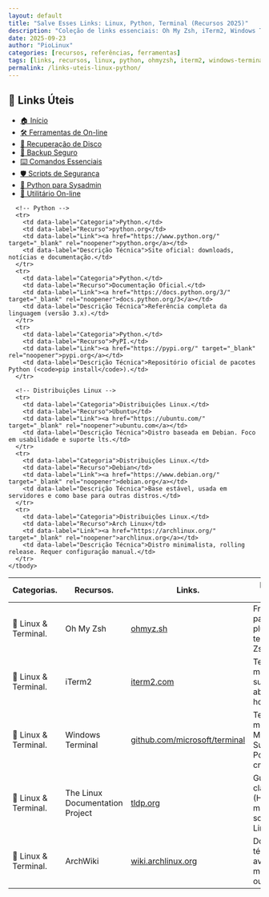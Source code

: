 ```yaml
---
layout: default
title: "Salve Esses Links: Linux, Python, Terminal (Recursos 2025)"
description: "Coleção de links essenciais: Oh My Zsh, iTerm2, Windows Terminal, documentação oficial do Linux, Python, Debian e ferramentas para desenvolvedores."
date: 2025-09-23
author: "PioLinux"
categories: [recursos, referências, ferramentas]
tags: [links, recursos, linux, python, ohmyzsh, iterm2, windows-terminal]
permalink: /links-uteis-linux-python/
---
```





<h2>🔗 Links Úteis</h2>

<section>
  
  <ul>
    
 <li><a href="{{ '/' | relative_url }}">🏠 Início</a></li>
<li><a href="{{ '/ferramentas/' | relative_url }}">🛠️ Ferramentas de On-line</a></li>
<li><a href="{{ '/comandos-recuperacao-disco-linux/' | relative_url }}">🧰 Recuperação de Disco</a></li>
<li><a href="{{ '/programas-backup-seguros/' | relative_url }}">💾 Backup Seguro</a></li>
<li><a href="{{ '/comandos-essenciais-terminal-linux/' | relative_url }}">⌨️ Comandos Essenciais</a></li>
<li><a href="{{ '/scripts-seguranca-linux/' | relative_url }}">🛡️ Scripts de Segurança</a></li>
<li><a href="{{ '/python-casos-uso/' | relative_url }}">🐍 Python para Sysadmin</a></li>
<li><a href="{{ '/utilitarios-online/' | relative_url }}">🔧 Utilitário On-line</a></li>


     
  </ul>

</section>
 
   


<div class="table-container">
  <table class="evergreen-table">
    <thead>
      <tr>
        <th>Categorias.</th>
        <th>Recursos.</th>
        <th>Links.</th>
        <th>Descrições Técnicas.</th>
      </tr>
    </thead>
    <tbody>
      <!-- Linux & Terminal -->
      <tr>
        <td data-label="Categoria">🐧 Linux & Terminal.</td>
        <td data-label="Recurso">Oh My Zsh</td>
        <td data-label="Link"><a href="https://ohmyz.sh/" target="_blank" rel="noopener">ohmyz.sh</a></td>
        <td data-label="Descrição Técnica">Framework para Zsh com plugins e temas. Requer Zsh instalado.</td>
      </tr>
      <tr>
        <td data-label="Categoria">🐧 Linux & Terminal.</td>
        <td data-label="Recurso">iTerm2</td>
        <td data-label="Link"><a href="https://iterm2.com/" target="_blank" rel="noopener">iterm2.com</a></td>
        <td data-label="Descrição Técnica">Terminal para macOS com suporte a abas, splits e hotkeys.</td>
      </tr>
      <tr>
        <td data-label="Categoria">🐧 Linux & Terminal.</td>
        <td data-label="Recurso">Windows Terminal</td>
        <td data-label="Link"><a href="https://github.com/microsoft/terminal" target="_blank" rel="noopener">github.com/microsoft/terminal</a></td>
        <td data-label="Descrição Técnica">Terminal moderno da Microsoft. Suporta WSL, PowerShell, cmd.</td>
      </tr>
      <tr>
        <td data-label="Categoria">🐧 Linux & Terminal.</td>
        <td data-label="Recurso">The Linux Documentation Project</td>
        <td data-label="Link"><a href="https://tldp.org/" target="_blank" rel="noopener">tldp.org</a></td>
        <td data-label="Descrição Técnica">Guias clássicos (HOWTOs, manuais) sobre sistemas Linux.</td>
      </tr>
      <tr>
        <td data-label="Categoria">🐧 Linux & Terminal.</td>
        <td data-label="Recurso">ArchWiki</td>
        <td data-label="Link"><a href="https://wiki.archlinux.org/" target="_blank" rel="noopener">wiki.archlinux.org</a></td>
        <td data-label="Descrição Técnica">Documentação técnica avançada. Útil mesmo em outras distros.</td>
      </tr>

      <!-- Python -->
      <tr>
        <td data-label="Categoria">Python.</td>
        <td data-label="Recurso">python.org</td>
        <td data-label="Link"><a href="https://www.python.org/" target="_blank" rel="noopener">python.org</a></td>
        <td data-label="Descrição Técnica">Site oficial: downloads, notícias e documentação.</td>
      </tr>
      <tr>
        <td data-label="Categoria">Python.</td>
        <td data-label="Recurso">Documentação Oficial.</td>
        <td data-label="Link"><a href="https://docs.python.org/3/" target="_blank" rel="noopener">docs.python.org/3</a></td>
        <td data-label="Descrição Técnica">Referência completa da linguagem (versão 3.x).</td>
      </tr>
      <tr>
        <td data-label="Categoria">Python.</td>
        <td data-label="Recurso">PyPI.</td>
        <td data-label="Link"><a href="https://pypi.org/" target="_blank" rel="noopener">pypi.org</a></td>
        <td data-label="Descrição Técnica">Repositório oficial de pacotes Python (<code>pip install</code>).</td>
      </tr>

      <!-- Distribuições Linux -->
      <tr>
        <td data-label="Categoria">Distribuições Linux.</td>
        <td data-label="Recurso">Ubuntu</td>
        <td data-label="Link"><a href="https://ubuntu.com/" target="_blank" rel="noopener">ubuntu.com</a></td>
        <td data-label="Descrição Técnica">Distro baseada em Debian. Foco em usabilidade e suporte lts.</td>
      </tr>
      <tr>
        <td data-label="Categoria">Distribuições Linux.</td>
        <td data-label="Recurso">Debian</td>
        <td data-label="Link"><a href="https://www.debian.org/" target="_blank" rel="noopener">debian.org</a></td>
        <td data-label="Descrição Técnica">Base estável, usada em servidores e como base para outras distros.</td>
      </tr>
      <tr>
        <td data-label="Categoria">Distribuições Linux.</td>
        <td data-label="Recurso">Arch Linux</td>
        <td data-label="Link"><a href="https://archlinux.org/" target="_blank" rel="noopener">archlinux.org</a></td>
        <td data-label="Descrição Técnica">Distro minimalista, rolling release. Requer configuração manual.</td>
      </tr>
    </tbody>
  </table>
</div>

<div id="share" style="text-align:center;margin:15px 0">
  <!-- Espaço para botões de compartilhamento -->
</div> 


